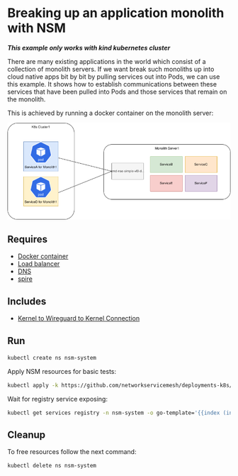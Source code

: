 # Breaking up an application monolith with NSM

**_This example only works with kind kubernetes cluster_**

There are many existing applications in the world which consist of a collection of monolith servers.
If we want break such monoliths up into cloud native apps bit by bit by pulling services out into Pods, we can use this example.
It shows how to establish communications between these services that have been pulled into Pods and those services that remain on the monolith.

This is achieved by running a docker container on the monolith server:

![NSM  k8s_monolith](./k8s_monolith.png "NSM k8s + monolith")

## Requires

- [Docker container](./docker)
- [Load balancer](./loadbalancer)
- [DNS](./dns)
- [spire](./spire)

## Includes

- [Kernel to Wireguard to Kernel Connection](./usecases/Kernel2Wireguard2Kernel)

## Run

```bash
kubectl create ns nsm-system
```

Apply NSM resources for basic tests:
```bash
kubectl apply -k https://github.com/networkservicemesh/deployments-k8s/examples/k8s_monolith/cluster-configuration?ref=7624d9baca6d31965a16bb7290054a361365736a
```

Wait for registry service exposing:
```bash
kubectl get services registry -n nsm-system -o go-template='{{index (index (index (index .status "loadBalancer") "ingress") 0) "ip"}}'
```

## Cleanup

To free resources follow the next command:
```bash
kubectl delete ns nsm-system
```
